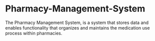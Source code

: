 # Pharmacy-Management-System
The Pharmacy Management System, is a system that stores data and enables functionality that organizes and maintains the medication use process within pharmacies.
